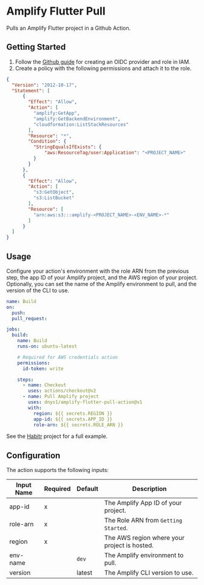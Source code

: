 # Amplify Flutter Pull

Pulls an Amplify Flutter project in a Github Action.

## Getting Started

1. Follow the [Github guide](https://docs.github.com/en/actions/deployment/security-hardening-your-deployments/configuring-openid-connect-in-amazon-web-services) for creating an OIDC provider and role in IAM.
2. Create a policy with the following permissions and attach it to the role.

```json
{
  "Version": "2012-10-17",
  "Statement": [
      {
        "Effect": "Allow",
        "Action": [
          "amplify:GetApp",
          "amplify:GetBackendEnvironment",
          "cloudformation:ListStackResources"
        ],
        "Resource": "*",
        "Condition": {
          "StringEqualsIfExists": {
              "aws:ResourceTag/user:Application": "<PROJECT_NAME>"
          }
        }
      },
      {
        "Effect": "Allow",
        "Action": [
          "s3:GetObject",
          "s3:ListBucket"
        ],
        "Resource": [
          "arn:aws:s3:::amplify-<PROJECT_NAME>-<ENV_NAME>-*"
        ]
      }
  ]
}
```

## Usage

Configure your action's environment with the role ARN from the previous step, the app ID of your Amplify project, and the AWS region of your project. Optionally, you can set the name of the Amplify environment to pull, and the version of the CLI to use.

```yaml
name: Build
on:
  push:
  pull_request:

jobs:
  build:
    name: Build
    runs-on: ubuntu-latest

    # Required for AWS credentials action
    permissions:
      id-token: write

    steps:
      - name: Checkout
        uses: actions/checkout@v2
      - name: Pull Amplify project
        uses: dnys1/amplify-flutter-pull-action@v1
        with:
          region: ${{ secrets.REGION }}
          app-id: ${{ secrets.APP_ID }}
          role-arn: ${{ secrets.ROLE_ARN }}
```

See the [Habitr](https://github.com/dnys1/habitr/blob/main/.github/workflows/deployment.yaml) project for a full example.

## Configuration

The action supports the following inputs:

| Input Name | Required | Default | Description |
| ---------- | -------- | ------- | ----------- |
| app-id | x | | The Amplify App ID of your project. |
| role-arn | x | | The Role ARN from `Getting Started`. |
| region | x | | The AWS region where your project is hosted. |
| env-name | | `dev` | The Amplify environment to pull. |
| version | | latest | The Amplify CLI version to use. |

